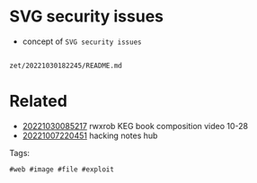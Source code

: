 # SVG security issues

- concept of `SVG security issues`

```
```

` zet/20221030182245/README.md `

# Related

- [20221030085217](/zet/20221030085217/README.md) rwxrob KEG book composition video 10-28
- [20221007220451](/zet/20221007220451/README.md) hacking notes hub

Tags:

    #web #image #file #exploit
